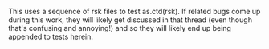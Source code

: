 This uses a sequence of rsk files to test as.ctd(rsk). If related bugs
come up during this work, they will likely get discussed in that thread
(even though that's confusing and annoying!) and so they will likely
end up being appended to tests herein.
